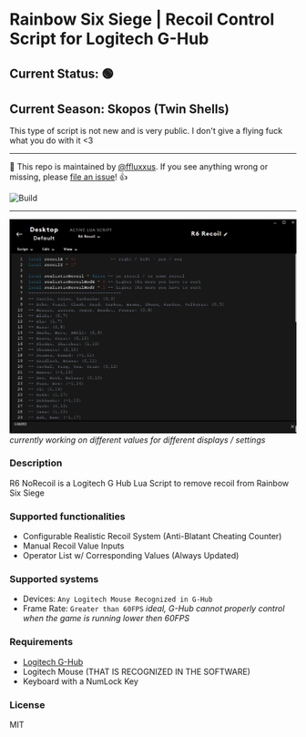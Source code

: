 # Rainbow Six Siege | Recoil Control Script for Logitech G-Hub
## Current Status: 🟢
## Current Season: Skopos (Twin Shells)
This type of script is not new and is very public. I don't give a flying fuck what you do with it <3

---

:wave: This repo is maintained by [@ffluxxus](https://github.com/ffluxxus). If you see anything wrong or missing, please [file an issue](https://github.com/ffluxxus/r6-norecoil/issues/new/choose)! :+1:

![Build](https://github.com/ffluxxus/unity-headunit/actions/workflows/main.yml/badge.svg)

---

![ShowcaseImage](https://github.com/ffluxxus/r6-norecoil/blob/main/image_2024-08-22_165511096.png?raw=true)
*currently working on different values for different displays / settings*

### Description
R6 NoRecoil is a Logitech G Hub Lua Script to remove recoil from Rainbow Six Siege

### Supported functionalities
 - Configurable Realistic Recoil System (Anti-Blatant Cheating Counter)
 - Manual Recoil Value Inputs
 - Operator List w/ Corresponding Values (Always Updated)

### Supported systems
 - Devices: `Any Logitech Mouse Recognized in G-Hub`
 - Frame Rate: `Greater than 60FPS` *ideal, G-Hub cannot properly control when the game is running lower then 60FPS*

### Requirements
 - [Logitech G-Hub](https://www.logitechg.com/en-us/innovation/g-hub.html)
 - Logitech Mouse (THAT IS RECOGNIZED IN THE SOFTWARE)
 - Keyboard with a NumLock Key

### License
MIT
